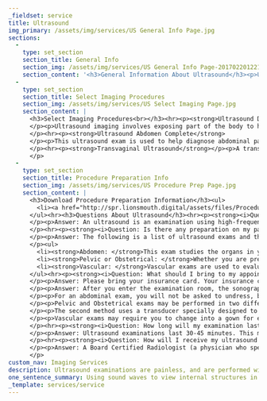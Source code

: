 ```yaml
---
_fieldset: service
title: Ultrasound
img_primary: /assets/img/services/US General Info Page.jpg
sections:
  - 
    type: set_section
    section_title: General Info
    section_img: /assets/img/services/US General Info Page-20170220122158.jpg
    section_content: '<h3>General Information About Ultrasound</h3><p>Ultrasound examinations are non-invasive and painless, and are performed with the use of a probe that emits sound waves, making an image from the reflection of the sound waves. Diagnostic ultrasound is performed for a wide variety of indications, including obstetrical evaluation, identifying gallstones, and evaluating aneurysms.</p><p>The physicians and staff of St. Paul Radiology are pleased to provide you with answers to questions you may have about your upcoming exam. This information will help ensure a positive experience when you are a patient for ultrasound.</p>'
  - 
    type: set_section
    section_title: Select Imaging Procedures
    section_img: /assets/img/services/US Select Imaging Page.jpg
    section_content: |
      <h3>Select Imaging Procedures<br></h3><hr><p><strong>Ultrasound Duplex Scan Extremities</strong>
      </p><p>Ultrasound imaging involves exposing part of the body to high-frequency sound waves to produce pictures of the inside of the body. The most common reason for a venous ultrasound exam is to search for blood clots, especially in the veins of the leg.
      </p><hr><p><strong>Ultrasound Abdomen Complete</strong>
      </p><p>This ultrasound exam is used to help diagnose abdominal pain or distention, abnormal liver function, enlarged abdominal organs, stones in the gallbladder or kidney, an aneurysm in the aorta, and may also be used to provide guidance for biopsies.
      </p><hr><p><strong>Transvaginal Ultrasound</strong></p><p>A transvaginal ultrasound is usually performed to view the endometrium or the lining of the uterus, including its thickness, and ovaries. Transvaginal ultrasound also affords a good way to evaluate the muscular walls of the uterus.
      </p>
  - 
    type: set_section
    section_title: Procedure Preparation Info
    section_img: /assets/img/services/US Procedure Prep Page.jpg
    section_content: |
      <h3>Download Procedure Preparation Information</h3><ul>
      	<li><a href="http://spr.lionsmouth.digital/assets/files/Procedure%20Info%20-%20UltraSound.pdf"></a><a href="/assets/files/Procedure Prep Info - UltraSound-20161007145521.pdf" target="_blank">Ultrasound Procedure Preparation</a></li>
      </ul><hr><h3>Questions About Ultrasound</h3><hr><p><strong><i>Question: What is an ultrasound?</i></strong>
      </p><p>Answer: An ultrasound is an examination using high-frequency sound waves to create images. Ultrasound does not involve radiation. A licensed sonographer (a technologist specially trained in the field of ultrasound) will perform your exam. Your exam and films will be monitored and interpreted by a radiologist.
      </p><hr><p><strong><i>Question: Is there any preparation on my part prior to my appointment?</i></strong>
      </p><p>Answer: The following is a list of ultrasound exams and the preparation required before your exam:
      </p><ul>
      	<li><strong>Abdomen: </strong>This exam studies the organs in your abdomen (liver, gallbladder, pancreas, kidneys, spleen and aorta). Please do not eat or drink anything after midnight prior to your exam. If you have an afternoon appointment, do not eat or drink for eight hours prior to the exam.</li>
      	<li><strong>Pelvic or Obstetrical: </strong>Whether you are pregnant or not, you will be required to drink four 8 ounce glasses of water one hour before your appointment time. Please do not use the restroom until after your exam. Your bladder must be full in order to study the pelvic organs, and if you are pregnant, the anatomy of your baby. Your bowel lies in front of these structures/organs, and a full bladder will push the bowel away to allow a better view.</li>
      	<li><strong>Vascular: </strong>Vascular exams are used to evaluate your arteries and veins. With Doppler ultrasound we can examine the anatomy and blood flow patterns in your vessels. No preparation is required.<span></span><span></span></li>
      </ul><hr><p><strong><i>Question: What should I bring to my appointment?</i></strong>
      </p><p>Answer: Please bring your insurance card. Your insurance company will be billed for the procedure. You will receive a bill for any co-pay or non-covered expenses from St. Paul Radiology Outpatient Imaging.</p><hr><p><strong><i>Question: What should I expect during my examination?</i></strong>
      </p><p>Answer: After you enter the examination room, the sonographer will ask you some brief questions concerning your medical history and current symptoms. This information is important to your exam.
      </p><p>For an abdominal exam, you will not be asked to undress, but will need to uncover your abdomen. You will be asked to lie on your back on the examination table.
      </p><p>Pelvic and Obstetrical exams may be performed in two different ways. The first method involves moving a small probe called a transducer across your abdomen. A gel will be applied to your skin and the sonographer will apply mild to moderate pressure allowing the transducer to emit and receive sound waves to form images.
      </p><p>The second method uses a transducer specially designed to be placed in the vagina. You will be asked to empty your bladder and remove your underwear before this exam. The transducer will be placed into your vagina with lubricating gel and the necessary images recorded. This technique allows a more detailed exam of the adjacent structures/organs. The method to be used will be decided at the time of the exam and is based on your medical history.<br>
      </p><p>Vascular exams may require you to change into a gown for easy access to the vessels being imaged. A Doppler probe will be used to evaluate the blood flow through your arteries and veins. You will hear noises similar to a heartbeat as the sonographer evaluates the blood flow through your vessels.
      </p><hr><p><strong><i>Question: How long will my examination last?</i></strong>
      </p><p>Answer: Ultrasound examinations last 30-45 minutes. This may vary depending on the type of exam.
      </p><hr><p><strong><i>Question: How will I receive my ultrasound results?</i></strong>
      </p><p>Answer: A Board Certified Radiologist (a physician who specializes in interpreting diagnostic images) will study the images from your examination and send a report to your physician.
      </p>
custom_nav: Imaging Services
description: Ultrasound examinations are painless, and are performed with the use of a probe that emits sound waves, making an image from the reflection of the sound waves.
one_sentence_summary: Using sound waves to view internal structures in the body.
_template: services/service
---
```










